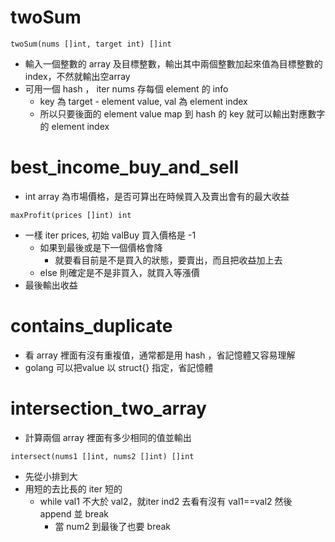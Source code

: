 # twoSum
```golang
twoSum(nums []int, target int) []int
```
- 輸入一個整數的 array 及目標整數，輸出其中兩個整數加起來值為目標整數的 index，不然就輸出空array
- 可用一個 hash ， iter nums 存每個 element 的 info
  - key 為 target - element value, val 為 element index
  - 所以只要後面的 element value map 到 hash 的 key 就可以輸出對應數字的 element index
  
# best_income_buy_and_sell
-  int array 為市場價格，是否可算出在時候買入及賣出會有的最大收益 
```golang
maxProfit(prices []int) int
```
- 一樣 iter prices, 初始 valBuy 買入價格是 -1
  - 如果到最後或是下一個價格會降
    - 就要看目前是不是買入的狀態，要賣出，而且把收益加上去
  - else 則確定是不是非買入，就買入等漲價
- 最後輸出收益

# contains_duplicate
- 看 array 裡面有沒有重複值，通常都是用 hash ，省記憶體又容易理解
- golang 可以把value 以 struct{} 指定，省記憶體

# intersection_two_array
- 計算兩個 array 裡面有多少相同的值並輸出
```golang
intersect(nums1 []int, nums2 []int) []int
```
- 先從小排到大
- 用短的去比長的 iter 短的
  - while val1 不大於 val2，就iter ind2 去看有沒有 val1==val2 然後 append 並 break 
    - 當 num2 到最後了也要 break

